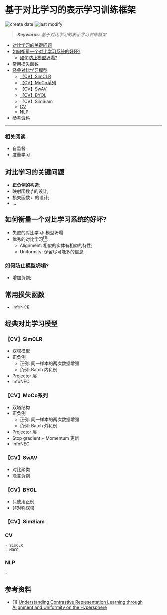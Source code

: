 基于对比学习的表示学习训练框架
===
<!--START_SECTION:badge-->

![create date](https://img.shields.io/static/v1?label=create%20date&message=2022-05-xx&label_color=gray&color=lightsteelblue&style=flat-square)
![last modify](https://img.shields.io/static/v1?label=last%20modify&message=2025-08-03%2022%3A42%3A16&label_color=gray&color=thistle&style=flat-square)

<!--END_SECTION:badge-->
<!--info
top: false
draft: true
hidden: true
tag: [dl_embed]
-->

> ***Keywords**: 基于对比学习的表示学习训练框架*

<!--START_SECTION:toc-->
- [对比学习的关键问题](#对比学习的关键问题)
- [如何衡量一个对比学习系统的好坏? ](#如何衡量一个对比学习系统的好坏)
    - [如何防止模型坍塌? ](#如何防止模型坍塌)
- [常用损失函数](#常用损失函数)
- [经典对比学习模型](#经典对比学习模型)
    - [【CV】SimCLR](#cvsimclr)
    - [【CV】MoCo系列](#cvmoco系列)
    - [【CV】SwAV](#cvswav)
    - [【CV】BYOL](#cvbyol)
    - [【CV】SimSiam](#cvsimsiam)
    - [CV](#cv)
    - [NLP](#nlp)
- [参考资料](#参考资料)
<!--END_SECTION:toc-->

---

### 相关阅读
- 自监督
- 度量学习


## 对比学习的关键问题
- **正负例的构造**;
- 映射函数 $f$ 的设计;
- 损失函数 $L$ 的设计;
- ...


## 如何衡量一个对比学习系统的好坏?
- 失败的对比学习: 模型坍塌
- 优秀的对比学习[$^{[1]}$](#ref1):
    - Alignment: 相似的实体有相似的特性;
    - Uniformity: 保留尽可能多的信息;

### 如何防止模型坍塌?
- 增加负例;


## 常用损失函数
- InfoNCE


## 经典对比学习模型

### 【CV】SimCLR
<!-- 模型结构 (待补充) -->

- 双塔模型
- 正负例
    - 正例: 同一样本的两次数据增强
    - 负例: Batch 内负例
- Projector 层
- InfoNEC

### 【CV】MoCo系列
- 双塔结构
- 正负例
    - 正例: 同一样本的两次数据增强
    - 负例: Batch 外负例
- Projector 层
- Stop gradient + Momentum 更新
- InfoNEC

### 【CV】SwAV
- 对比聚类
- 隐含负例

### 【CV】BYOL
- 只使用正例
- 非对称双塔

### 【CV】SimSiam


### CV
    - SimCLR
    - MOCO
### NLP
    -

## 参考资料
- <a name="ref1"> $[1]$ </a> [Understanding Contrastive Representation Learning through Alignment and Uniformity on the Hypersphere](https://arxiv.org/abs/2005.10242)